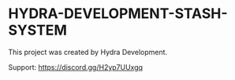 # HYDRA-DEVELOPMENT-STASH-SYSTEM
This project was created by Hydra Development.

Support: https://discord.gg/H2yp7UUxgq
